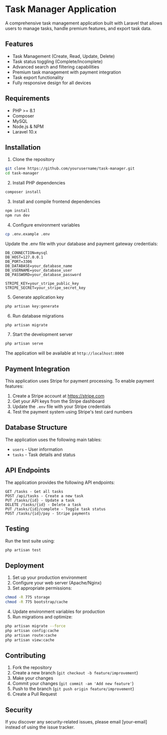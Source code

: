 # Task Manager Application

A comprehensive task management application built with Laravel that allows users to manage tasks, handle premium features, and export task data.

## Features

* Task Management (Create, Read, Update, Delete)
* Task status toggling (Complete/Incomplete)
* Advanced search and filtering capabilities
* Premium task management with payment integration
* Task export functionality
* Fully responsive design for all devices

## Requirements

* PHP >= 8.1
* Composer
* MySQL
* Node.js & NPM
* Laravel 10.x

## Installation

1. Clone the repository
```bash
git clone https://github.com/yourusername/task-manager.git
cd task-manager
```

2. Install PHP dependencies
```bash
composer install
```

3. Install and compile frontend dependencies
```bash
npm install
npm run dev
```

4. Configure environment variables
```bash
cp .env.example .env
```
Update the .env file with your database and payment gateway credentials:
```
DB_CONNECTION=mysql
DB_HOST=127.0.0.1
DB_PORT=3306
DB_DATABASE=your_database_name
DB_USERNAME=your_database_user
DB_PASSWORD=your_database_password

STRIPE_KEY=your_stripe_public_key
STRIPE_SECRET=your_stripe_secret_key
```

5. Generate application key
```bash
php artisan key:generate
```

6. Run database migrations
```bash
php artisan migrate
```

7. Start the development server
```bash
php artisan serve
```

The application will be available at `http://localhost:8000`

## Payment Integration

This application uses Stripe for payment processing. To enable payment features:

1. Create a Stripe account at https://stripe.com
2. Get your API keys from the Stripe dashboard
3. Update the `.env` file with your Stripe credentials
4. Test the payment system using Stripe's test card numbers

## Database Structure

The application uses the following main tables:

- `users` - User information
- `tasks` - Task details and status

## API Endpoints

The application provides the following API endpoints:

```
GET /tasks - Get all tasks
POST /api/tasks - Create a new task
PUT /tasks/{id} - Update a task
DELETE /tasks/{id} - Delete a task
PUT /tasks/{id}/complete - Toggle task status
POST /tasks/{id}/pay - Stripe payments
```

## Testing

Run the test suite using:
```bash
php artisan test
```

## Deployment

1. Set up your production environment
2. Configure your web server (Apache/Nginx)
3. Set appropriate permissions:
```bash
chmod -R 775 storage
chmod -R 775 bootstrap/cache
```
4. Update environment variables for production
5. Run migrations and optimize:
```bash
php artisan migrate --force
php artisan config:cache
php artisan route:cache
php artisan view:cache
```

## Contributing

1. Fork the repository
2. Create a new branch (`git checkout -b feature/improvement`)
3. Make your changes
4. Commit your changes (`git commit -am 'Add new feature'`)
5. Push to the branch (`git push origin feature/improvement`)
6. Create a Pull Request

## Security

If you discover any security-related issues, please email [your-email] instead of using the issue tracker.
